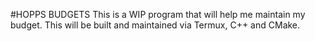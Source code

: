 #HOPPS BUDGETS
This is a WIP program that will help me maintain my budget.
This will be built and maintained via Termux, C++ and CMake.

